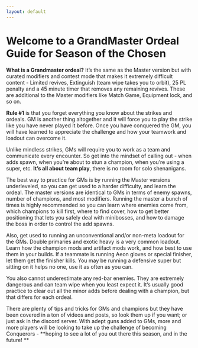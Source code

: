 ```yaml
---
layout: default
---
```


# Welcome to a GrandMaster Ordeal Guide for Season of the Chosen

**What is a Grandmaster ordeal?** It’s the same as the Master version but with curated modifiers and contest mode that makes it extremely difficult content - Limited revives, Extinguish (team wipe takes you to orbit), 25 PL penalty and a 45 minute timer that removes any remaining revives. These are additional to the Master modifiers like Match Game, Equipment lock, and so on.

**Rule #1** is that you forget everything you know about the strikes and ordeals. GM is another thing altogether and it will force you to play the strike like you have never played it before.
Once you have conquered the GM, you will have learned to appreciate the challenge and how your teamwork and loadout can overcome it.

Unlike mindless strikes, GMs will require you to work as a team and communicate every encounter. So get into the mindset of calling out - when adds spawn, when you’re about to stun a champion, when you’re using a super, etc. **It’s all about team play**, there is no room for solo shenanigans. 

The best way to practice for GMs is by running the Master versions underleveled, so you can get used to a harder difficulty, and learn the ordeal. The master versions are identical to GMs in terms of enemy spawns, number of champions, and most modifiers. Running the master a bunch of times is highly recommended so you can learn where enemies come from, which champions to kill first, where to find cover, how to get better positioning that lets you safely deal with minibosses, and how to damage the boss in order to control the add spawns.

Also, get used to running an unconventional and/or non-meta loadout for the GMs. Double primaries and exotic heavy is a very common loadout. Learn how the champion mods and artifact mods work, and how best to use them in your builds. If a teammate is running Aeon gloves or special finisher, let them get the finisher kills. You may be running a defensive super but sitting on it helps no one, use it as often as you can.

You also cannot underestimate any red-bar enemies. They are extremely dangerous and can team wipe when you least expect it. It’s usually good practice to clear out all the minor adds before dealing with a champion, but that differs for each ordeal. 

There are plenty of tips and tricks for GMs and champions but they have been covered in a ton of videos and posts, so look them up if you want; or just ask in the discord server. With adept guns added to GMs, more and more players will be looking to take up the challenge of becoming Conquerors - **hoping to see a lot of you out there this season, and in the future!
**
